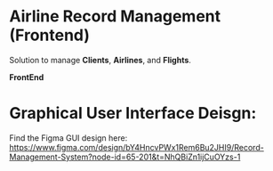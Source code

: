 # Airline Record Management (Frontend)

Solution to manage **Clients**, **Airlines**, and **Flights**.

**FrontEnd**

# Graphical User Interface Deisgn:
Find the Figma GUI design here:
https://www.figma.com/design/bY4HncvPWx1Rem6Bu2JHI9/Record-Management-System?node-id=65-201&t=NhQBiZn1ijCuOYzs-1